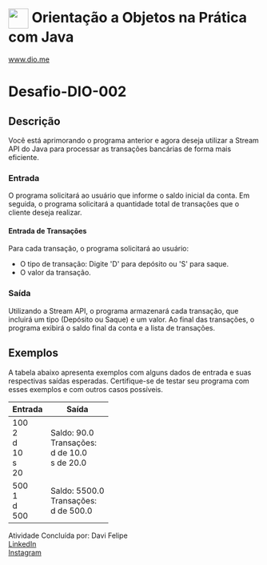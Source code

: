 # <img align="center" width="40px" src="https://hermes.digitalinnovation.one/assets/diome/logo-minimized.png"> Orientação a Objetos na Prática com Java
www.dio.me
  
# Desafio-DIO-002

## Descrição

Você está aprimorando o programa anterior e agora deseja utilizar a Stream API do Java para processar as transações bancárias de forma mais eficiente.

### Entrada

O programa solicitará ao usuário que informe o saldo inicial da conta. Em seguida, o programa solicitará a quantidade total de transações que o cliente deseja realizar.

#### Entrada de Transações

Para cada transação, o programa solicitará ao usuário:

- O tipo de transação: Digite 'D' para depósito ou 'S' para saque.
- O valor da transação.

### Saída

Utilizando a Stream API, o programa armazenará cada transação, que incluirá um tipo (Depósito ou Saque) e um valor. Ao final das transações, o programa exibirá o saldo final da conta e a lista de transações.

## Exemplos

A tabela abaixo apresenta exemplos com alguns dados de entrada e suas respectivas saídas esperadas. Certifique-se de testar seu programa com esses exemplos e com outros casos possíveis.

| Entrada | Saída |
|---------|-------|
| 100 <br> 2 <br> d <br> 10 <br> s <br> 20 | Saldo: 90.0 <br> Transações: <br> d de 10.0 <br> s de 20.0 |
| 500 <br> 1 <br> d <br> 500 | Saldo: 5500.0 <br> Transações: <br> d de 500.0 |


Atividade Concluída por: Davi Felipe  
[LinkedIn](https://www.linkedin.com/in/devdavifelipe/)<br>
[Instagram](https://www.instagram.com/_eudvidxfc7_/)

